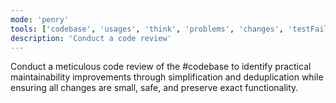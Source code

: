 ```yaml
---
mode: 'penry'
tools: ['codebase', 'usages', 'think', 'problems', 'changes', 'testFailure', 'terminalSelection', 'terminalLastCommand', 'fetch', 'findTestFiles', 'searchResults', 'editFiles', 'search', 'runCommands', 'context7', 'github', 'memory', 'sequentialthinking', 'time', 'mcp-google-cse']
description: 'Conduct a code review'
---
```

Conduct a meticulous code review of the #codebase to identify practical maintainability improvements through simplification and deduplication while ensuring all changes are small, safe, and preserve exact functionality.
